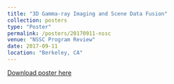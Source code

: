 ```yaml
---
title: "3D Gamma-ray Imaging and Scene Data Fusion"
collection: posters
type: "Poster"
permalink: /posters/20170911-nssc
venue: "NSSC Program Review"
date: 2017-09-11
location: "Berkeley, CA"
---
```


<!-- This paper is about ... -->

[Download poster here](http://dhellfeld.github.io/files/posters/20170911-nssc.pdf)
